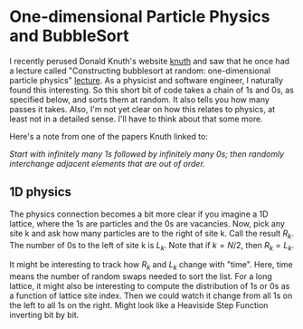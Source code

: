 # One-dimensional Particle Physics and BubbleSort
I recently perused Donald Knuth's website [knuth][1] and saw that he once had a lecture called "Constructing bubblesort at random: one-dimensional particle physics" [lecture][2]. As a physicist and software engineer, I naturally found this interesting. So this short bit of code takes a chain of 1s and 0s, as specified below, and sorts them at random. It also tells you how many passes it takes. Also, I'm not yet clear on how this relates to physics, at least not in a detailed sense. I'll have to think about that some more.

Here's a note from one of the papers Knuth linked to:

*Start with infinitely many 1s followed by infinitely many 0s; then randomly interchange adjacent elements that are out of order.*

## 1D physics

The physics connection becomes a bit more clear if you imagine a 1D lattice, where the 1s are particles and the 0s are vacancies. Now, pick any site k and ask how many particles are to the right of site k. Call the result $R_k$. The number of 0s to the left of site k is $L_k$. Note that if $k=N/2$, then $R_k=L_k$.

It might be interesting to track how $R_k$ and $L_k$ change with "time". Here, time means the number of random swaps needed to sort the list. For a long lattice, it might also be interesting to compute the distribution of 1s or 0s as a function of lattice site index. Then we could watch it change from all 1s on the left to all 1s on the right. Might look like a Heaviside Step Function inverting bit by bit.

[1]: http://www-cs-faculty.stanford.edu/~knuth/musings.html "knuth"
[2]: http://myvideos.stanford.edu/player/slplayer.aspx?coll=ea60314a-53b3-4be2-8552-dcf190ca0c0b&co=b276896a-4cc1-4d64-953c-7545af811f9c&o=true&AspxAutoDetectCookieSupport=1 "lecture"
